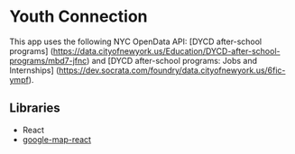# Youth Connection

This app uses the following NYC OpenData API: [DYCD after-school programs] (https://data.cityofnewyork.us/Education/DYCD-after-school-programs/mbd7-jfnc) and [DYCD after-school programs: Jobs and Internships] (https://dev.socrata.com/foundry/data.cityofnewyork.us/6fic-ympf).



## Libraries

* React
* [google-map-react](https://github.com/istarkov/google-map-react)
